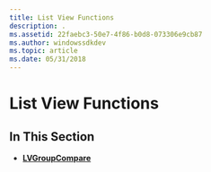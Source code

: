```yaml
---
title: List View Functions
description: .
ms.assetid: 22faebc3-50e7-4f86-b0d8-073306e9cb87
ms.author: windowssdkdev
ms.topic: article
ms.date: 05/31/2018
---
```


# List View Functions

## In This Section

-   [**LVGroupCompare**](https://msdn.microsoft.com/en-us/library/Bb775142(v=VS.85).aspx)

 

 




